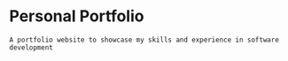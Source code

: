 # Personal Portfolio

    A portfolio website to showcase my skills and experience in software development
